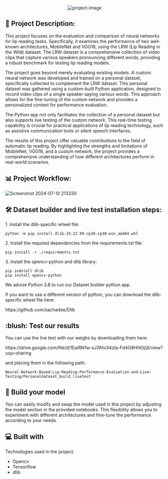<p align="center"><img src="https://socialify.git.ci/SimArgentino/Neural-Network-Based-Lip-Reading-Performance-Evaluation-and-Live-Testing/image?font=KoHo&language=1&name=1&pattern=Circuit%20Board&theme=Light" alt="project-image"></p>

<h2>📜 Project Description:</h2>
<p>This project focuses on the evaluation and comparison of neural networks for lip reading tasks. Specifically, it examines the performance of two well-known architectures, MobileNet and VGG16, using the LRW (Lip Reading in the Wild) dataset. The LRW dataset is a comprehensive collection of video clips that capture various speakers pronouncing different words, providing a robust benchmark for testing lip reading models.</p>

<p>The project goes beyond merely evaluating existing models. A custom neural network was developed and trained on a personal dataset, specifically collected to complement the LRW dataset. This personal dataset was gathered using a custom-built Python application, designed to record video clips of a single speaker saying various words. This approach allows for the fine-tuning of the custom network and provides a personalized context for performance evaluation.</p>

<p>The Python app not only facilitates the collection of a personal dataset but also supports live testing of the custom network. This real-time testing capability is crucial for practical applications of lip reading technology, such as assistive communication tools or silent speech interfaces.</p>

<p>The results of this project offer valuable contributions to the field of automatic lip reading. By highlighting the strengths and limitations of MobileNet, VGG16, and a custom network, the project provides a comprehensive understanding of how different architectures perform in real-world scenarios.</p>

<h2>📊 Project Workflow: </h2>
  
![Screenshot 2024-07-10 213330](https://github.com/SimArgentino/Neural-Network-Based-Lip-Reading-Performance-Evaluation-and-Live-Testing/assets/93777986/7fdea7e0-d326-4cf1-85bb-6d957a5ef179)




<h2>🛠️ Dataset builder and live test installation steps:</h2>
<p>1. Install the dlib-specific wheel file:</p>

```
python -m pip install dlib-19.22.99-cp38-cp38-win_amd64.whl
```

<p>2. Install the required dependencies from the requirements.txt file:</p>

```
pip install -r ./requirements.txt
```
<p>3. Install the opencv-python and dlib library:</p>

```
pip indstall dlib
pip install opencv-python
```

<p>We advise Python 3.8 to run our Dataset builder python app. </p>
<p>If you want to use a different version of python, you can download the dlib-specific wheel file here: </p>
<p>https://github.com/sachadee/Dlib</p>

<h2> :blush: Test our results </h2>
<p>You can use the live test with our weighs by downloading them here: </p>
<p>https://drive.google.com/file/d/1EaiRN1w-sJ7Ahcll4zIa-Fd4G8HHOjQl/view?usp=sharing</p>

<p>and placing them in the following path:

```
Neural-Network-Based-Lip-Reading-Performance-Evaluation-and-Live-Testing/Personaldataset_build_livetest
```
</p>

<h2>🫵 Build your model </h2>
<p>You can easily modify and swap the model used in this project by adjusting the model section in the provided notebooks. This flexibility allows you to experiment with different architectures and fine-tune the performance according to your needs.</p>

<h2>💻 Built with</h2>

Technologies used in the project:

*   Opencv
*   Tensorflow
*   dlib
